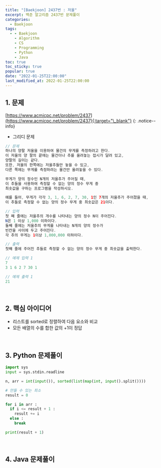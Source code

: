 ```yaml
---
title: "[Baekjoon] 2437번 : 저울"
excerpt: 백준 알고리즘 2437번 문제풀이
categories:
  - Baekjoon
tags:
  - - Baekjoon
    - Algorithm
    - CS
    - Programming
    - Python
    - Java
toc: true
toc_sticky: true
popular: true
date: "2022-01-25T22:00:00"
last_modified_at: 2022-01-25T22:00:00
---
```


## 1. 문제

[https://www.acmicpc.net/problem/2437](https://www.acmicpc.net/problem/2437){:target="\_blank"}
{: .notice--info}

- 그리디 문제

```java
// 문제
하나의 양팔 저울을 이용하여 물건의 무게를 측정하려고 한다.
이 저울의 양 팔의 끝에는 물건이나 추를 올려놓는 접시가 달려 있고,
양팔의 길이는 같다.
또한, 저울의 한쪽에는 저울추들만 놓을 수 있고,
다른 쪽에는 무게를 측정하려는 물건만 올려놓을 수 있다.

무게가 양의 정수인 N개의 저울추가 주어질 때,
이 추들을 사용하여 측정할 수 없는 양의 정수 무게 중
최솟값을 구하는 프로그램을 작성하시오.

예를 들어, 무게가 각각 3, 1, 6, 2, 7, 30, 1인 7개의 저울추가 주어졌을 때,
이 추들로 측정할 수 없는 양의 정수 무게 중 최솟값은 21이다.

// 입력
첫 째 줄에는 저울추의 개수를 나타내는 양의 정수 N이 주어진다.
N은 1 이상 1,000 이하이다.
둘째 줄에는 저울추의 무게를 나타내는 N개의 양의 정수가
빈칸을 사이에 두고 주어진다.
각 추의 무게는 1이상 1,000,000 이하이다.

// 출력
첫째 줄에 주어진 추들로 측정할 수 없는 양의 정수 무게 중 최솟값을 출력한다.

// 예제 입력 1
7
3 1 6 2 7 30 1

// 예제 출력 1
21
```

<br>

## 2. 핵심 아이디어

- 리스트를 sorted로 정렬하여 다음 요소와 비교
- 모든 배열의 수를 합한 값의 +1이 정답

<br>

## 3. Python 문제풀이

```python
import sys
input = sys.stdin.readline

n, arr = int(input()), sorted(list(map(int, input().split())))

# 만들 수 있는 최소
result = 0

for i in arr :
  if i <= result + 1 :
    result += i
  else :
    break

print(result + 1)
```

<br>

## 4. Java 문제풀이

```java

```
